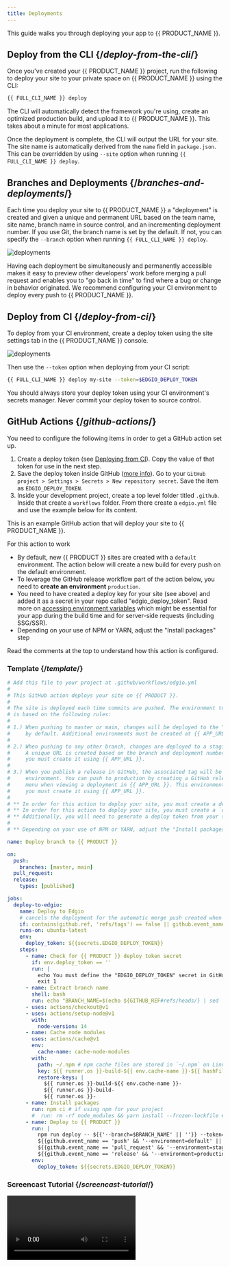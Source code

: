 ```yaml
---
title: Deployments
---
```


This guide walks you through deploying your app to {{ PRODUCT_NAME }}.

## Deploy from the CLI {/*deploy-from-the-cli*/}

Once you've created your {{ PRODUCT_NAME }} project, run the following to deploy your site to your private space on {{ PRODUCT_NAME }} using the CLI:

```bash
{{ FULL_CLI_NAME }} deploy
```

The CLI will automatically detect the framework you're using, create an optimized production build, and upload it to {{ PRODUCT_NAME }}. This takes about a minute for most applications.

Once the deployment is complete, the CLI will output the URL for your site. The site name is automatically derived from the `name` field in `package.json`. This can be overridden by using `--site` option when running `{{ FULL_CLI_NAME }} deploy`.

## Branches and Deployments {/*branches-and-deployments*/}

Each time you deploy your site to {{ PRODUCT_NAME }} a "deployment" is created and given a unique and permanent URL based on the team name, site name, branch name in source control, and an incrementing deployment number. If you use Git, the branch name is set by the default. If not, you can specify the `--branch` option when running `{{ FULL_CLI_NAME }} deploy`.

![deployments](/images/deploying/deployments.png)

Having each deployment be simultaneously and permanently accessible makes it easy to preview other developers' work before merging a pull request and enables you to "go back in time" to find where a bug or change in behavior originated. We recommend configuring your CI environment to deploy every push to {{ PRODUCT_NAME }}.

## Deploy from CI {/*deploy-from-ci*/}

To deploy from your CI environment, create a deploy token using the site settings tab in the {{ PRODUCT_NAME }} console.

![deployments](/images/deploying/token.png)

Then use the `--token` option when deploying from your CI script:

```bash
{{ FULL_CLI_NAME }} deploy my-site --token=$EDGIO_DEPLOY_TOKEN
```

You should always store your deploy token using your CI environment's secrets manager. Never commit your deploy token to source control.

## GitHub Actions {/*github-actions*/}

You need to configure the following items in order to get a GitHub action set up.

1. Create a deploy token (see [Deploying from CI](#deploy-from-ci)). Copy the value of that token for use in the next step.
2. Save the deploy token inside GitHub ([more info](https://docs.github.com/en/actions/security-guides/encrypted-secrets#using-encrypted-secrets-in-a-workflow)). Go to your `GitHub project > Settings > Secrets > New repository secret`. Save the item as `EDGIO_DEPLOY_TOKEN`.
3. Inside your development project, create a top level folder titled `.github`. Inside that create a `workflows` folder. From there create a `edgio.yml` file and use the example below for its content.

This is an example GitHub action that will deploy your site to {{ PRODUCT_NAME }}.

For this action to work

- By default, new {{ PRODUCT }} sites are created with a `default` environment. The action below will create a new build for every push on the default environment.
- To leverage the GitHub release workflow part of the action below, you need to **create an environment** `production`.
- You need to have created a deploy key for your site (see above) and added it as a secret in your repo called "edgio_deploy_token". Read more on [accessing environment variables](/guides/basics/environments#accessing-environment-variables) which might be essential for your app during the build time and for server-side requests (including SSG/SSR).
- Depending on your use of NPM or YARN, adjust the "Install packages" step

Read the comments at the top to understand how this action is configured.

### Template {/*template*/}

```yml
# Add this file to your project at .github/workflows/edgio.yml
#
# This GitHub action deploys your site on {{ PRODUCT }}.
#
# The site is deployed each time commits are pushed. The environment to which the changes are deployed
# is based on the following rules:
#
# 1.) When pushing to master or main, changes will be deployed to the "default" environment. This environment exists
#     by default. Additional environments must be created at {{ APP_URL }}.
#
# 2.) When pushing to any other branch, changes are deployed to a staging environment when a pull request is opened.
#     A unique URL is created based on the branch and deployment number. This environment does not exist by default,
#     you must create it using {{ APP_URL }}.
#
# 3.) When you publish a release in GitHub, the associated tag will be deployed to the production
#     environment. You can push to production by creating a GitHub release, or by using the "Promote to Environment"
#     menu when viewing a deployment in {{ APP_URL }}. This environment does not exist by default,
#     you must create it using {{ APP_URL }}.
#
# ** In order for this action to deploy your site, you must create a deploy token from the site settings page
# ** In order for this action to deploy your site, you must create a `deploy` command in your package.json scripts (an example is at https://github.com/layer0-docs/layer0-docs/blob/master/package.json#L11).
# ** Additionally, you will need to generate a deploy token from your site settings in {{ APP_URL }} and configure it as a secret called "EDGIO_DEPLOY_TOKEN" in your repo on GitHub.
#
# ** Depending on your use of NPM or YARN, adjust the "Install packages" step

name: Deploy branch to {{ PRODUCT }}

on:
  push:
    branches: [master, main]
  pull_request:
  release:
    types: [published]

jobs:
  deploy-to-edgio:
    name: Deploy to Edgio
    # cancels the deployment for the automatic merge push created when tagging a release
    if: contains(github.ref, 'refs/tags') == false || github.event_name == 'release'
    runs-on: ubuntu-latest
    env:
      deploy_token: ${{secrets.EDGIO_DEPLOY_TOKEN}}
    steps:
      - name: Check for {{ PRODUCT }} deploy token secret
        if: env.deploy_token == ''
        run: |
          echo You must define the "EDGIO_DEPLOY_TOKEN" secret in GitHub project settings
          exit 1
      - name: Extract branch name
        shell: bash
        run: echo "BRANCH_NAME=$(echo ${GITHUB_REF#refs/heads/} | sed 's/\//_/g')" >> $GITHUB_ENV
      - uses: actions/checkout@v1
      - uses: actions/setup-node@v1
        with:
          node-version: 14
      - name: Cache node modules
        uses: actions/cache@v1
        env:
          cache-name: cache-node-modules
        with:
          path: ~/.npm # npm cache files are stored in `~/.npm` on Linux/macOS
          key: ${{ runner.os }}-build-${{ env.cache-name }}-${{ hashFiles('**/package-lock.json') }}
          restore-keys: |
            ${{ runner.os }}-build-${{ env.cache-name }}-
            ${{ runner.os }}-build-
            ${{ runner.os }}-
      - name: Install packages
        run: npm ci # if using npm for your project
        #  run: rm -rf node_modules && yarn install --frozen-lockfile # if using yarn for your project
      - name: Deploy to {{ PRODUCT }}
        run: |
          npm run deploy -- ${{'--branch=$BRANCH_NAME' || ''}} --token=$deploy_token  \
          ${{github.event_name == 'push' && '--environment=default' || ''}} \
          ${{github.event_name == 'pull_request' && '--environment=staging' || ''}} \
          ${{github.event_name == 'release' && '--environment=production' || ''}}
        env:
          deploy_token: ${{secrets.EDGIO_DEPLOY_TOKEN}}
```

### Screencast Tutorial {/*screencast-tutorial*/}

<Video src="https://player.vimeo.com/video/691593915"/>

## Jenkins Pipeline {/*jenkins-pipeline*/}

Here is an example Jenkins pipeline that deploys your site to {{ PRODUCT_NAME }}:

This guide assumes:

- Your project is hosted on GitHub
- You have a Jenkins environment configured with Docker and to receive GitHub `push` events
- You have created environments called "staging" and "production"
- You have created a deploy key for your site and added it as an environment variable in your Jenkins configuration called "edgio_deploy_token".

```groovy
// Add this file to your project at ./Jenkinsfile
//
// This Jenkins pipeline deploys your site on {{ PRODUCT_NAME }}.
//
// The site is deployed each time commits are pushed. The environment to which the changes are deployed
// is based on the following rules:
//
// 1.) When pushing to `master`, changes are deployed to the "staging" environment. This environment does not exist
//     by default. You must create it using {{ APP_URL }}.
// 2.) When pushing to any other branch, changes are deployed to the default environment. An unique URL is created
//     based on the branch and deployment number.
// 3.) To deploy to the "production" environment, use {{ APP_URL }} to promote the build. This environment does not
//     exist by default, you must create it using {{ APP_URL }}.
//
// In order for this pipeline to deploy your site, you must create a deploy token from the site settings page
// in {{ APP_URL }} and configure it as an environment variable called "edgio_deploy_token" in your Jenkins configuration.

pipeline {
  agent {
    docker {
      image "node:14-alpine"
    }
  }
  environment {
    REPO_URL = "https://github.com/{your-org}/{your-repo}/" // (required)

    npm_config_cache = "npm-cache"
    HOME = "."
  }
  stages {
    stage("Checking environment") {
      when {
        expression {
          env.edgio_deploy_token == null
        }
      }
      steps {
        echo "You must define the 'edgio_deploy_token' secret in your environment variables"
        sh "exit 1"
      }
    }
    stage("Install packages") {
      steps {
        sh "npm i"
      }
    }
    stage("Deploy to {{ PRODUCT_NAME }}") {
      steps {
        script {
          def branch = env.GIT_BRANCH // typically referenced as `origin/{branch}`
          def url = env.REPO_URL
          env.{{ PRODUCT_NAME_UPPER }}_COMMIT_URL = (url.endsWith("/") ? url : url + "/") + "commit/$GIT_COMMIT"
          env.BRANCH_NAME = branch.tokenize("/").last()
          env.{{ PRODUCT_NAME_UPPER }}_ENV_ARG = (env.BRANCH_NAME != "master") ? "--branch=$BRANCH_NAME" : "--environment=staging"
        }
        sh "npm run deploy -- --token=$edgio_deploy_token ${{{ PRODUCT_NAME_UPPER }}_ENV_ARG} --commit-url=${{{ PRODUCT_NAME_UPPER }}_COMMIT_URL}"
      }
    }
  }
}
```

## GitLab CI/CD {/*gitlab-cicd*/}

Here is an example GitLab CI/CD configuration that deploys your site to {{ PRODUCT_NAME }}:

This guide assumes:

- Your repository is hosted on GitLab
- Your default git branch is named `master` or `main`
- You have created environments called "staging" and "production"
- You have created a deploy key for your site and added it as a variable in your GitLab project's CI/CD settings page, named "EDGIO_DEPLOY_TOKEN"

```yml
# Add this file to your project at .gitlab-ci.yml
#
# This GitLab CI/CD configuration deploys your site on {{ PRODUCT_NAME }}.
#
# The site is deployed each time commits are pushed. The environment to which the changes are deployed
# is based on the following rules:
#
# 1.) When pushing to master or main, changes deployed to the "staging" environment. This environment does
#     not exist by default. You must create it using {{ APP_URL }}.
# 2.) When pushing to any other branch, changes are deployed to the default environment. A unique URL is
#     created based on the branch and deployment number.
# 3.) When you push a tag to GitLab, it will be deployed to the production environment. This environment does
#     not exist by default, you must create it using {{ APP_URL }}. Therefore, you can push to
#     production by creating a tag, or by using the "Promote to Environment" menu when viewing a deployment
#     in {{ APP_URL }}.
#
# In order for this pipeline to deploy your site, you must create a deploy token from the site settings page
# in {{ APP_URL }} and configure it as a variable called "EDGIO_DEPLOY_TOKEN" in your GitLab
# project's settings page. You should mask this variable to prevent it from appearing in logs.

image: node:14

stages:
  - deploy

cache:
  key: npm
  paths:
    - .npm/

edgio_deploy:
  stage: deploy
  rules:
    - if: '$CI_PIPELINE_SOURCE != "push"'
      when: never
    - if: '$CI_COMMIT_BRANCH == "master" || $CI_COMMIT_BRANCH == "main"'
      variables:
        EDGIO_DEPLOY_PARAM: ' --environment=staging'
    - if: '$CI_COMMIT_TAG'
      variables:
        EDGIO_DEPLOY_PARAM: ' --environment=production'
    - if: '$CI_COMMIT_BRANCH'
      variables:
        EDGIO_DEPLOY_PARAM: ''
  before_script:
    - npm ci --cache .npm --prefer-offline
  script:
    - npm run {{ FULL_CLI_NAME }}:deploy -- --token="$EDGIO_DEPLOY_TOKEN" --non-interactive --branch="$CI_COMMIT_BRANCH$EDGIO_DEPLOY_PARAM"
```
